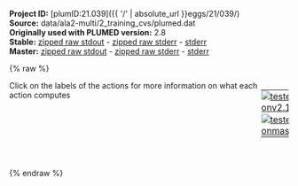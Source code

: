 **Project ID:** [plumID:21.039]({{ '/' | absolute_url }}eggs/21/039/)  
**Source:** data/ala2-multi/2_training_cvs/plumed.dat  
**Originally used with PLUMED version:** 2.8  
**Stable:** [zipped raw stdout](plumed.dat.plumed.stdout.txt.zip) - [zipped raw stderr](plumed.dat.plumed.stderr.txt.zip) - [stderr](plumed.dat.plumed.stderr)  
**Master:** [zipped raw stdout](plumed.dat.plumed_master.stdout.txt.zip) - [zipped raw stderr](plumed.dat.plumed_master.stderr.txt.zip) - [stderr](plumed.dat.plumed_master.stderr)  

{% raw %}
<div style="width: 100%; float:left">
<div style="width: 90%; float:left" id="value_details_data/data/ala2-multi/2_training_cvs/plumed.dat"> Click on the labels of the actions for more information on what each action computes </div>
<div style="width: 10%; float:left"><table><tr><td style="padding:1px"><a href="plumed.dat.plumed.stderr"><img src="https://img.shields.io/badge/v2.10-passing-green.svg" alt="tested onv2.10" /></a></td></tr><tr><td style="padding:1px"><a href="plumed.dat.plumed_master.stderr"><img src="https://img.shields.io/badge/master-passing-green.svg" alt="tested onmaster" /></a></td></tr></table></div></div>
<pre style="width=97%;">
<span class="plumedtooltip" style="color:blue"># vim:ft=plumed<span class="right">Enables syntax highlighting for PLUMED files in vim. See <a href="https://www.plumed.org/doc-master/user-doc/html/_vim_syntax.html">here for more details. </a><i></i></span></span>
<br/><span style="color:blue" class="comment">####################################</span>
<span style="color:blue" class="comment">#  &gt;&gt; Alanine Dipeptide &lt;&lt;</span>
<span style="color:blue" class="comment">#  DRIVER - Compute descriptors </span>
<span style="color:blue" class="comment">####################################</span>
<br/><span style="color:blue" class="comment"># Define descriptors</span>
<span id="data/data/ala2-multi/2_training_cvs/plumed.dat../plumed-descriptors.dat_short"><span class="plumedtooltip" style="color:green">INCLUDE<span class="right">Includes an external input file, similar to #include in C preprocessor. <a href="https://www.plumed.org/doc-master/user-doc/html/_i_n_c_l_u_d_e.html">More details</a>. Show <a class="toggler" href='javascript:;' onclick='toggleDisplay("data/data/ala2-multi/2_training_cvs/plumed.dat../plumed-descriptors.dat");'>included file</a><i></i></span></span> <span class="plumedtooltip">FILE<span class="right">file to be included<i></i></span></span>=<a class="toggler" href='javascript:;' onclick='toggleDisplay("data/data/ala2-multi/2_training_cvs/plumed.dat../plumed-descriptors.dat");'>../plumed-descriptors.dat</a>
</span><span id="data/data/ala2-multi/2_training_cvs/plumed.dat../plumed-descriptors.dat_long" style="display:none;"><span style="color:blue" class="comment"># The command:
</span><span class="toggler" style="color:red" onclick='toggleDisplay("data/data/ala2-multi/2_training_cvs/plumed.dat../plumed-descriptors.dat")'># INCLUDE FILE=../plumed-descriptors.dat
</span><span style="color:blue" class="comment"># ensures PLUMED loads the contents of the file called ../plumed-descriptors.dat</span>
<span style="color:blue" class="comment"># The contents of this file are shown below (click the red comment to hide them).</span>
<span class="plumedtooltip" style="color:blue"># vim:ft=plumed<span class="right">Enables syntax highlighting for PLUMED files in vim. See <a href="https://www.plumed.org/doc-master/user-doc/html/_vim_syntax.html">here for more details. </a><i></i></span></span>
<br/><span style="color:blue" class="comment">####################################</span>
<span style="color:blue" class="comment">#  &gt;&gt; Alanine Dipeptide &lt;&lt;</span>
<span style="color:blue" class="comment">#  Aux. file - list of descriptors </span>
<span style="color:blue" class="comment">####################################</span>
<br/><span style="color:blue" class="comment"># Define descriptors</span>
<span style="display:none;" id="data/data/ala2-multi/2_training_cvs/plumed.dat../plumed-descriptors.dat">The INCLUDE action with label <b>../plumed-descriptors.dat</b> calculates something</span><b name="data/data/ala2-multi/2_training_cvs/plumed.datd1" onclick='showPath("data/data/ala2-multi/2_training_cvs/plumed.dat","data/data/ala2-multi/2_training_cvs/plumed.datd1","data/data/ala2-multi/2_training_cvs/plumed.datd1","black")'>d1</b><span style="display:none;" id="data/data/ala2-multi/2_training_cvs/plumed.datd1">The DISTANCE action with label <b>d1</b> calculates the following quantities:<table  align="center" frame="void" width="95%" cellpadding="5%"><tr><td width="5%"><b> Quantity </b>  </td><td width="5%"><b> Type </b>  </td><td><b> Description </b> </td></tr><tr><td width="5%">d1</td><td width="5%"><font color="black">scalar</font></td><td>the DISTANCE between this pair of atoms</td></tr></table></span>:  <span class="plumedtooltip" style="color:green">DISTANCE<span class="right">Calculate the distance between a pair of atoms. <a href="https://www.plumed.org/doc-master/user-doc/html/_d_i_s_t_a_n_c_e.html" style="color:green">More details</a><i></i></span></span> <span class="plumedtooltip">ATOMS<span class="right">the pair of atom that we are calculating the distance between<i></i></span></span>=2,5
<b name="data/data/ala2-multi/2_training_cvs/plumed.datd2" onclick='showPath("data/data/ala2-multi/2_training_cvs/plumed.dat","data/data/ala2-multi/2_training_cvs/plumed.datd2","data/data/ala2-multi/2_training_cvs/plumed.datd2","black")'>d2</b><span style="display:none;" id="data/data/ala2-multi/2_training_cvs/plumed.datd2">The DISTANCE action with label <b>d2</b> calculates the following quantities:<table  align="center" frame="void" width="95%" cellpadding="5%"><tr><td width="5%"><b> Quantity </b>  </td><td width="5%"><b> Type </b>  </td><td><b> Description </b> </td></tr><tr><td width="5%">d2</td><td width="5%"><font color="black">scalar</font></td><td>the DISTANCE between this pair of atoms</td></tr></table></span>:  <span class="plumedtooltip" style="color:green">DISTANCE<span class="right">Calculate the distance between a pair of atoms. <a href="https://www.plumed.org/doc-master/user-doc/html/_d_i_s_t_a_n_c_e.html" style="color:green">More details</a><i></i></span></span> <span class="plumedtooltip">ATOMS<span class="right">the pair of atom that we are calculating the distance between<i></i></span></span>=2,6
<b name="data/data/ala2-multi/2_training_cvs/plumed.datd3" onclick='showPath("data/data/ala2-multi/2_training_cvs/plumed.dat","data/data/ala2-multi/2_training_cvs/plumed.datd3","data/data/ala2-multi/2_training_cvs/plumed.datd3","black")'>d3</b><span style="display:none;" id="data/data/ala2-multi/2_training_cvs/plumed.datd3">The DISTANCE action with label <b>d3</b> calculates the following quantities:<table  align="center" frame="void" width="95%" cellpadding="5%"><tr><td width="5%"><b> Quantity </b>  </td><td width="5%"><b> Type </b>  </td><td><b> Description </b> </td></tr><tr><td width="5%">d3</td><td width="5%"><font color="black">scalar</font></td><td>the DISTANCE between this pair of atoms</td></tr></table></span>:  <span class="plumedtooltip" style="color:green">DISTANCE<span class="right">Calculate the distance between a pair of atoms. <a href="https://www.plumed.org/doc-master/user-doc/html/_d_i_s_t_a_n_c_e.html" style="color:green">More details</a><i></i></span></span> <span class="plumedtooltip">ATOMS<span class="right">the pair of atom that we are calculating the distance between<i></i></span></span>=2,7
<b name="data/data/ala2-multi/2_training_cvs/plumed.datd4" onclick='showPath("data/data/ala2-multi/2_training_cvs/plumed.dat","data/data/ala2-multi/2_training_cvs/plumed.datd4","data/data/ala2-multi/2_training_cvs/plumed.datd4","black")'>d4</b><span style="display:none;" id="data/data/ala2-multi/2_training_cvs/plumed.datd4">The DISTANCE action with label <b>d4</b> calculates the following quantities:<table  align="center" frame="void" width="95%" cellpadding="5%"><tr><td width="5%"><b> Quantity </b>  </td><td width="5%"><b> Type </b>  </td><td><b> Description </b> </td></tr><tr><td width="5%">d4</td><td width="5%"><font color="black">scalar</font></td><td>the DISTANCE between this pair of atoms</td></tr></table></span>:  <span class="plumedtooltip" style="color:green">DISTANCE<span class="right">Calculate the distance between a pair of atoms. <a href="https://www.plumed.org/doc-master/user-doc/html/_d_i_s_t_a_n_c_e.html" style="color:green">More details</a><i></i></span></span> <span class="plumedtooltip">ATOMS<span class="right">the pair of atom that we are calculating the distance between<i></i></span></span>=2,9
<b name="data/data/ala2-multi/2_training_cvs/plumed.datd5" onclick='showPath("data/data/ala2-multi/2_training_cvs/plumed.dat","data/data/ala2-multi/2_training_cvs/plumed.datd5","data/data/ala2-multi/2_training_cvs/plumed.datd5","black")'>d5</b><span style="display:none;" id="data/data/ala2-multi/2_training_cvs/plumed.datd5">The DISTANCE action with label <b>d5</b> calculates the following quantities:<table  align="center" frame="void" width="95%" cellpadding="5%"><tr><td width="5%"><b> Quantity </b>  </td><td width="5%"><b> Type </b>  </td><td><b> Description </b> </td></tr><tr><td width="5%">d5</td><td width="5%"><font color="black">scalar</font></td><td>the DISTANCE between this pair of atoms</td></tr></table></span>:  <span class="plumedtooltip" style="color:green">DISTANCE<span class="right">Calculate the distance between a pair of atoms. <a href="https://www.plumed.org/doc-master/user-doc/html/_d_i_s_t_a_n_c_e.html" style="color:green">More details</a><i></i></span></span> <span class="plumedtooltip">ATOMS<span class="right">the pair of atom that we are calculating the distance between<i></i></span></span>=2,11
<b name="data/data/ala2-multi/2_training_cvs/plumed.datd6" onclick='showPath("data/data/ala2-multi/2_training_cvs/plumed.dat","data/data/ala2-multi/2_training_cvs/plumed.datd6","data/data/ala2-multi/2_training_cvs/plumed.datd6","black")'>d6</b><span style="display:none;" id="data/data/ala2-multi/2_training_cvs/plumed.datd6">The DISTANCE action with label <b>d6</b> calculates the following quantities:<table  align="center" frame="void" width="95%" cellpadding="5%"><tr><td width="5%"><b> Quantity </b>  </td><td width="5%"><b> Type </b>  </td><td><b> Description </b> </td></tr><tr><td width="5%">d6</td><td width="5%"><font color="black">scalar</font></td><td>the DISTANCE between this pair of atoms</td></tr></table></span>:  <span class="plumedtooltip" style="color:green">DISTANCE<span class="right">Calculate the distance between a pair of atoms. <a href="https://www.plumed.org/doc-master/user-doc/html/_d_i_s_t_a_n_c_e.html" style="color:green">More details</a><i></i></span></span> <span class="plumedtooltip">ATOMS<span class="right">the pair of atom that we are calculating the distance between<i></i></span></span>=2,15
<b name="data/data/ala2-multi/2_training_cvs/plumed.datd7" onclick='showPath("data/data/ala2-multi/2_training_cvs/plumed.dat","data/data/ala2-multi/2_training_cvs/plumed.datd7","data/data/ala2-multi/2_training_cvs/plumed.datd7","black")'>d7</b><span style="display:none;" id="data/data/ala2-multi/2_training_cvs/plumed.datd7">The DISTANCE action with label <b>d7</b> calculates the following quantities:<table  align="center" frame="void" width="95%" cellpadding="5%"><tr><td width="5%"><b> Quantity </b>  </td><td width="5%"><b> Type </b>  </td><td><b> Description </b> </td></tr><tr><td width="5%">d7</td><td width="5%"><font color="black">scalar</font></td><td>the DISTANCE between this pair of atoms</td></tr></table></span>:  <span class="plumedtooltip" style="color:green">DISTANCE<span class="right">Calculate the distance between a pair of atoms. <a href="https://www.plumed.org/doc-master/user-doc/html/_d_i_s_t_a_n_c_e.html" style="color:green">More details</a><i></i></span></span> <span class="plumedtooltip">ATOMS<span class="right">the pair of atom that we are calculating the distance between<i></i></span></span>=2,16
<b name="data/data/ala2-multi/2_training_cvs/plumed.datd8" onclick='showPath("data/data/ala2-multi/2_training_cvs/plumed.dat","data/data/ala2-multi/2_training_cvs/plumed.datd8","data/data/ala2-multi/2_training_cvs/plumed.datd8","black")'>d8</b><span style="display:none;" id="data/data/ala2-multi/2_training_cvs/plumed.datd8">The DISTANCE action with label <b>d8</b> calculates the following quantities:<table  align="center" frame="void" width="95%" cellpadding="5%"><tr><td width="5%"><b> Quantity </b>  </td><td width="5%"><b> Type </b>  </td><td><b> Description </b> </td></tr><tr><td width="5%">d8</td><td width="5%"><font color="black">scalar</font></td><td>the DISTANCE between this pair of atoms</td></tr></table></span>:  <span class="plumedtooltip" style="color:green">DISTANCE<span class="right">Calculate the distance between a pair of atoms. <a href="https://www.plumed.org/doc-master/user-doc/html/_d_i_s_t_a_n_c_e.html" style="color:green">More details</a><i></i></span></span> <span class="plumedtooltip">ATOMS<span class="right">the pair of atom that we are calculating the distance between<i></i></span></span>=2,17
<b name="data/data/ala2-multi/2_training_cvs/plumed.datd9" onclick='showPath("data/data/ala2-multi/2_training_cvs/plumed.dat","data/data/ala2-multi/2_training_cvs/plumed.datd9","data/data/ala2-multi/2_training_cvs/plumed.datd9","black")'>d9</b><span style="display:none;" id="data/data/ala2-multi/2_training_cvs/plumed.datd9">The DISTANCE action with label <b>d9</b> calculates the following quantities:<table  align="center" frame="void" width="95%" cellpadding="5%"><tr><td width="5%"><b> Quantity </b>  </td><td width="5%"><b> Type </b>  </td><td><b> Description </b> </td></tr><tr><td width="5%">d9</td><td width="5%"><font color="black">scalar</font></td><td>the DISTANCE between this pair of atoms</td></tr></table></span>:  <span class="plumedtooltip" style="color:green">DISTANCE<span class="right">Calculate the distance between a pair of atoms. <a href="https://www.plumed.org/doc-master/user-doc/html/_d_i_s_t_a_n_c_e.html" style="color:green">More details</a><i></i></span></span> <span class="plumedtooltip">ATOMS<span class="right">the pair of atom that we are calculating the distance between<i></i></span></span>=2,19
<b name="data/data/ala2-multi/2_training_cvs/plumed.datd10" onclick='showPath("data/data/ala2-multi/2_training_cvs/plumed.dat","data/data/ala2-multi/2_training_cvs/plumed.datd10","data/data/ala2-multi/2_training_cvs/plumed.datd10","black")'>d10</b><span style="display:none;" id="data/data/ala2-multi/2_training_cvs/plumed.datd10">The DISTANCE action with label <b>d10</b> calculates the following quantities:<table  align="center" frame="void" width="95%" cellpadding="5%"><tr><td width="5%"><b> Quantity </b>  </td><td width="5%"><b> Type </b>  </td><td><b> Description </b> </td></tr><tr><td width="5%">d10</td><td width="5%"><font color="black">scalar</font></td><td>the DISTANCE between this pair of atoms</td></tr></table></span>:  <span class="plumedtooltip" style="color:green">DISTANCE<span class="right">Calculate the distance between a pair of atoms. <a href="https://www.plumed.org/doc-master/user-doc/html/_d_i_s_t_a_n_c_e.html" style="color:green">More details</a><i></i></span></span> <span class="plumedtooltip">ATOMS<span class="right">the pair of atom that we are calculating the distance between<i></i></span></span>=5,6
<b name="data/data/ala2-multi/2_training_cvs/plumed.datd11" onclick='showPath("data/data/ala2-multi/2_training_cvs/plumed.dat","data/data/ala2-multi/2_training_cvs/plumed.datd11","data/data/ala2-multi/2_training_cvs/plumed.datd11","black")'>d11</b><span style="display:none;" id="data/data/ala2-multi/2_training_cvs/plumed.datd11">The DISTANCE action with label <b>d11</b> calculates the following quantities:<table  align="center" frame="void" width="95%" cellpadding="5%"><tr><td width="5%"><b> Quantity </b>  </td><td width="5%"><b> Type </b>  </td><td><b> Description </b> </td></tr><tr><td width="5%">d11</td><td width="5%"><font color="black">scalar</font></td><td>the DISTANCE between this pair of atoms</td></tr></table></span>:  <span class="plumedtooltip" style="color:green">DISTANCE<span class="right">Calculate the distance between a pair of atoms. <a href="https://www.plumed.org/doc-master/user-doc/html/_d_i_s_t_a_n_c_e.html" style="color:green">More details</a><i></i></span></span> <span class="plumedtooltip">ATOMS<span class="right">the pair of atom that we are calculating the distance between<i></i></span></span>=5,7
<b name="data/data/ala2-multi/2_training_cvs/plumed.datd12" onclick='showPath("data/data/ala2-multi/2_training_cvs/plumed.dat","data/data/ala2-multi/2_training_cvs/plumed.datd12","data/data/ala2-multi/2_training_cvs/plumed.datd12","black")'>d12</b><span style="display:none;" id="data/data/ala2-multi/2_training_cvs/plumed.datd12">The DISTANCE action with label <b>d12</b> calculates the following quantities:<table  align="center" frame="void" width="95%" cellpadding="5%"><tr><td width="5%"><b> Quantity </b>  </td><td width="5%"><b> Type </b>  </td><td><b> Description </b> </td></tr><tr><td width="5%">d12</td><td width="5%"><font color="black">scalar</font></td><td>the DISTANCE between this pair of atoms</td></tr></table></span>:  <span class="plumedtooltip" style="color:green">DISTANCE<span class="right">Calculate the distance between a pair of atoms. <a href="https://www.plumed.org/doc-master/user-doc/html/_d_i_s_t_a_n_c_e.html" style="color:green">More details</a><i></i></span></span> <span class="plumedtooltip">ATOMS<span class="right">the pair of atom that we are calculating the distance between<i></i></span></span>=5,9
<b name="data/data/ala2-multi/2_training_cvs/plumed.datd13" onclick='showPath("data/data/ala2-multi/2_training_cvs/plumed.dat","data/data/ala2-multi/2_training_cvs/plumed.datd13","data/data/ala2-multi/2_training_cvs/plumed.datd13","black")'>d13</b><span style="display:none;" id="data/data/ala2-multi/2_training_cvs/plumed.datd13">The DISTANCE action with label <b>d13</b> calculates the following quantities:<table  align="center" frame="void" width="95%" cellpadding="5%"><tr><td width="5%"><b> Quantity </b>  </td><td width="5%"><b> Type </b>  </td><td><b> Description </b> </td></tr><tr><td width="5%">d13</td><td width="5%"><font color="black">scalar</font></td><td>the DISTANCE between this pair of atoms</td></tr></table></span>:  <span class="plumedtooltip" style="color:green">DISTANCE<span class="right">Calculate the distance between a pair of atoms. <a href="https://www.plumed.org/doc-master/user-doc/html/_d_i_s_t_a_n_c_e.html" style="color:green">More details</a><i></i></span></span> <span class="plumedtooltip">ATOMS<span class="right">the pair of atom that we are calculating the distance between<i></i></span></span>=5,11
<b name="data/data/ala2-multi/2_training_cvs/plumed.datd14" onclick='showPath("data/data/ala2-multi/2_training_cvs/plumed.dat","data/data/ala2-multi/2_training_cvs/plumed.datd14","data/data/ala2-multi/2_training_cvs/plumed.datd14","black")'>d14</b><span style="display:none;" id="data/data/ala2-multi/2_training_cvs/plumed.datd14">The DISTANCE action with label <b>d14</b> calculates the following quantities:<table  align="center" frame="void" width="95%" cellpadding="5%"><tr><td width="5%"><b> Quantity </b>  </td><td width="5%"><b> Type </b>  </td><td><b> Description </b> </td></tr><tr><td width="5%">d14</td><td width="5%"><font color="black">scalar</font></td><td>the DISTANCE between this pair of atoms</td></tr></table></span>:  <span class="plumedtooltip" style="color:green">DISTANCE<span class="right">Calculate the distance between a pair of atoms. <a href="https://www.plumed.org/doc-master/user-doc/html/_d_i_s_t_a_n_c_e.html" style="color:green">More details</a><i></i></span></span> <span class="plumedtooltip">ATOMS<span class="right">the pair of atom that we are calculating the distance between<i></i></span></span>=5,15
<b name="data/data/ala2-multi/2_training_cvs/plumed.datd15" onclick='showPath("data/data/ala2-multi/2_training_cvs/plumed.dat","data/data/ala2-multi/2_training_cvs/plumed.datd15","data/data/ala2-multi/2_training_cvs/plumed.datd15","black")'>d15</b><span style="display:none;" id="data/data/ala2-multi/2_training_cvs/plumed.datd15">The DISTANCE action with label <b>d15</b> calculates the following quantities:<table  align="center" frame="void" width="95%" cellpadding="5%"><tr><td width="5%"><b> Quantity </b>  </td><td width="5%"><b> Type </b>  </td><td><b> Description </b> </td></tr><tr><td width="5%">d15</td><td width="5%"><font color="black">scalar</font></td><td>the DISTANCE between this pair of atoms</td></tr></table></span>:  <span class="plumedtooltip" style="color:green">DISTANCE<span class="right">Calculate the distance between a pair of atoms. <a href="https://www.plumed.org/doc-master/user-doc/html/_d_i_s_t_a_n_c_e.html" style="color:green">More details</a><i></i></span></span> <span class="plumedtooltip">ATOMS<span class="right">the pair of atom that we are calculating the distance between<i></i></span></span>=5,16
<b name="data/data/ala2-multi/2_training_cvs/plumed.datd16" onclick='showPath("data/data/ala2-multi/2_training_cvs/plumed.dat","data/data/ala2-multi/2_training_cvs/plumed.datd16","data/data/ala2-multi/2_training_cvs/plumed.datd16","black")'>d16</b><span style="display:none;" id="data/data/ala2-multi/2_training_cvs/plumed.datd16">The DISTANCE action with label <b>d16</b> calculates the following quantities:<table  align="center" frame="void" width="95%" cellpadding="5%"><tr><td width="5%"><b> Quantity </b>  </td><td width="5%"><b> Type </b>  </td><td><b> Description </b> </td></tr><tr><td width="5%">d16</td><td width="5%"><font color="black">scalar</font></td><td>the DISTANCE between this pair of atoms</td></tr></table></span>:  <span class="plumedtooltip" style="color:green">DISTANCE<span class="right">Calculate the distance between a pair of atoms. <a href="https://www.plumed.org/doc-master/user-doc/html/_d_i_s_t_a_n_c_e.html" style="color:green">More details</a><i></i></span></span> <span class="plumedtooltip">ATOMS<span class="right">the pair of atom that we are calculating the distance between<i></i></span></span>=5,17
<b name="data/data/ala2-multi/2_training_cvs/plumed.datd17" onclick='showPath("data/data/ala2-multi/2_training_cvs/plumed.dat","data/data/ala2-multi/2_training_cvs/plumed.datd17","data/data/ala2-multi/2_training_cvs/plumed.datd17","black")'>d17</b><span style="display:none;" id="data/data/ala2-multi/2_training_cvs/plumed.datd17">The DISTANCE action with label <b>d17</b> calculates the following quantities:<table  align="center" frame="void" width="95%" cellpadding="5%"><tr><td width="5%"><b> Quantity </b>  </td><td width="5%"><b> Type </b>  </td><td><b> Description </b> </td></tr><tr><td width="5%">d17</td><td width="5%"><font color="black">scalar</font></td><td>the DISTANCE between this pair of atoms</td></tr></table></span>:  <span class="plumedtooltip" style="color:green">DISTANCE<span class="right">Calculate the distance between a pair of atoms. <a href="https://www.plumed.org/doc-master/user-doc/html/_d_i_s_t_a_n_c_e.html" style="color:green">More details</a><i></i></span></span> <span class="plumedtooltip">ATOMS<span class="right">the pair of atom that we are calculating the distance between<i></i></span></span>=5,19
<b name="data/data/ala2-multi/2_training_cvs/plumed.datd18" onclick='showPath("data/data/ala2-multi/2_training_cvs/plumed.dat","data/data/ala2-multi/2_training_cvs/plumed.datd18","data/data/ala2-multi/2_training_cvs/plumed.datd18","black")'>d18</b><span style="display:none;" id="data/data/ala2-multi/2_training_cvs/plumed.datd18">The DISTANCE action with label <b>d18</b> calculates the following quantities:<table  align="center" frame="void" width="95%" cellpadding="5%"><tr><td width="5%"><b> Quantity </b>  </td><td width="5%"><b> Type </b>  </td><td><b> Description </b> </td></tr><tr><td width="5%">d18</td><td width="5%"><font color="black">scalar</font></td><td>the DISTANCE between this pair of atoms</td></tr></table></span>:  <span class="plumedtooltip" style="color:green">DISTANCE<span class="right">Calculate the distance between a pair of atoms. <a href="https://www.plumed.org/doc-master/user-doc/html/_d_i_s_t_a_n_c_e.html" style="color:green">More details</a><i></i></span></span> <span class="plumedtooltip">ATOMS<span class="right">the pair of atom that we are calculating the distance between<i></i></span></span>=6,7
<b name="data/data/ala2-multi/2_training_cvs/plumed.datd19" onclick='showPath("data/data/ala2-multi/2_training_cvs/plumed.dat","data/data/ala2-multi/2_training_cvs/plumed.datd19","data/data/ala2-multi/2_training_cvs/plumed.datd19","black")'>d19</b><span style="display:none;" id="data/data/ala2-multi/2_training_cvs/plumed.datd19">The DISTANCE action with label <b>d19</b> calculates the following quantities:<table  align="center" frame="void" width="95%" cellpadding="5%"><tr><td width="5%"><b> Quantity </b>  </td><td width="5%"><b> Type </b>  </td><td><b> Description </b> </td></tr><tr><td width="5%">d19</td><td width="5%"><font color="black">scalar</font></td><td>the DISTANCE between this pair of atoms</td></tr></table></span>:  <span class="plumedtooltip" style="color:green">DISTANCE<span class="right">Calculate the distance between a pair of atoms. <a href="https://www.plumed.org/doc-master/user-doc/html/_d_i_s_t_a_n_c_e.html" style="color:green">More details</a><i></i></span></span> <span class="plumedtooltip">ATOMS<span class="right">the pair of atom that we are calculating the distance between<i></i></span></span>=6,9
<b name="data/data/ala2-multi/2_training_cvs/plumed.datd20" onclick='showPath("data/data/ala2-multi/2_training_cvs/plumed.dat","data/data/ala2-multi/2_training_cvs/plumed.datd20","data/data/ala2-multi/2_training_cvs/plumed.datd20","black")'>d20</b><span style="display:none;" id="data/data/ala2-multi/2_training_cvs/plumed.datd20">The DISTANCE action with label <b>d20</b> calculates the following quantities:<table  align="center" frame="void" width="95%" cellpadding="5%"><tr><td width="5%"><b> Quantity </b>  </td><td width="5%"><b> Type </b>  </td><td><b> Description </b> </td></tr><tr><td width="5%">d20</td><td width="5%"><font color="black">scalar</font></td><td>the DISTANCE between this pair of atoms</td></tr></table></span>:  <span class="plumedtooltip" style="color:green">DISTANCE<span class="right">Calculate the distance between a pair of atoms. <a href="https://www.plumed.org/doc-master/user-doc/html/_d_i_s_t_a_n_c_e.html" style="color:green">More details</a><i></i></span></span> <span class="plumedtooltip">ATOMS<span class="right">the pair of atom that we are calculating the distance between<i></i></span></span>=6,11
<b name="data/data/ala2-multi/2_training_cvs/plumed.datd21" onclick='showPath("data/data/ala2-multi/2_training_cvs/plumed.dat","data/data/ala2-multi/2_training_cvs/plumed.datd21","data/data/ala2-multi/2_training_cvs/plumed.datd21","black")'>d21</b><span style="display:none;" id="data/data/ala2-multi/2_training_cvs/plumed.datd21">The DISTANCE action with label <b>d21</b> calculates the following quantities:<table  align="center" frame="void" width="95%" cellpadding="5%"><tr><td width="5%"><b> Quantity </b>  </td><td width="5%"><b> Type </b>  </td><td><b> Description </b> </td></tr><tr><td width="5%">d21</td><td width="5%"><font color="black">scalar</font></td><td>the DISTANCE between this pair of atoms</td></tr></table></span>:  <span class="plumedtooltip" style="color:green">DISTANCE<span class="right">Calculate the distance between a pair of atoms. <a href="https://www.plumed.org/doc-master/user-doc/html/_d_i_s_t_a_n_c_e.html" style="color:green">More details</a><i></i></span></span> <span class="plumedtooltip">ATOMS<span class="right">the pair of atom that we are calculating the distance between<i></i></span></span>=6,15
<b name="data/data/ala2-multi/2_training_cvs/plumed.datd22" onclick='showPath("data/data/ala2-multi/2_training_cvs/plumed.dat","data/data/ala2-multi/2_training_cvs/plumed.datd22","data/data/ala2-multi/2_training_cvs/plumed.datd22","black")'>d22</b><span style="display:none;" id="data/data/ala2-multi/2_training_cvs/plumed.datd22">The DISTANCE action with label <b>d22</b> calculates the following quantities:<table  align="center" frame="void" width="95%" cellpadding="5%"><tr><td width="5%"><b> Quantity </b>  </td><td width="5%"><b> Type </b>  </td><td><b> Description </b> </td></tr><tr><td width="5%">d22</td><td width="5%"><font color="black">scalar</font></td><td>the DISTANCE between this pair of atoms</td></tr></table></span>:  <span class="plumedtooltip" style="color:green">DISTANCE<span class="right">Calculate the distance between a pair of atoms. <a href="https://www.plumed.org/doc-master/user-doc/html/_d_i_s_t_a_n_c_e.html" style="color:green">More details</a><i></i></span></span> <span class="plumedtooltip">ATOMS<span class="right">the pair of atom that we are calculating the distance between<i></i></span></span>=6,16
<b name="data/data/ala2-multi/2_training_cvs/plumed.datd23" onclick='showPath("data/data/ala2-multi/2_training_cvs/plumed.dat","data/data/ala2-multi/2_training_cvs/plumed.datd23","data/data/ala2-multi/2_training_cvs/plumed.datd23","black")'>d23</b><span style="display:none;" id="data/data/ala2-multi/2_training_cvs/plumed.datd23">The DISTANCE action with label <b>d23</b> calculates the following quantities:<table  align="center" frame="void" width="95%" cellpadding="5%"><tr><td width="5%"><b> Quantity </b>  </td><td width="5%"><b> Type </b>  </td><td><b> Description </b> </td></tr><tr><td width="5%">d23</td><td width="5%"><font color="black">scalar</font></td><td>the DISTANCE between this pair of atoms</td></tr></table></span>:  <span class="plumedtooltip" style="color:green">DISTANCE<span class="right">Calculate the distance between a pair of atoms. <a href="https://www.plumed.org/doc-master/user-doc/html/_d_i_s_t_a_n_c_e.html" style="color:green">More details</a><i></i></span></span> <span class="plumedtooltip">ATOMS<span class="right">the pair of atom that we are calculating the distance between<i></i></span></span>=6,17
<b name="data/data/ala2-multi/2_training_cvs/plumed.datd24" onclick='showPath("data/data/ala2-multi/2_training_cvs/plumed.dat","data/data/ala2-multi/2_training_cvs/plumed.datd24","data/data/ala2-multi/2_training_cvs/plumed.datd24","black")'>d24</b><span style="display:none;" id="data/data/ala2-multi/2_training_cvs/plumed.datd24">The DISTANCE action with label <b>d24</b> calculates the following quantities:<table  align="center" frame="void" width="95%" cellpadding="5%"><tr><td width="5%"><b> Quantity </b>  </td><td width="5%"><b> Type </b>  </td><td><b> Description </b> </td></tr><tr><td width="5%">d24</td><td width="5%"><font color="black">scalar</font></td><td>the DISTANCE between this pair of atoms</td></tr></table></span>:  <span class="plumedtooltip" style="color:green">DISTANCE<span class="right">Calculate the distance between a pair of atoms. <a href="https://www.plumed.org/doc-master/user-doc/html/_d_i_s_t_a_n_c_e.html" style="color:green">More details</a><i></i></span></span> <span class="plumedtooltip">ATOMS<span class="right">the pair of atom that we are calculating the distance between<i></i></span></span>=6,19
<b name="data/data/ala2-multi/2_training_cvs/plumed.datd25" onclick='showPath("data/data/ala2-multi/2_training_cvs/plumed.dat","data/data/ala2-multi/2_training_cvs/plumed.datd25","data/data/ala2-multi/2_training_cvs/plumed.datd25","black")'>d25</b><span style="display:none;" id="data/data/ala2-multi/2_training_cvs/plumed.datd25">The DISTANCE action with label <b>d25</b> calculates the following quantities:<table  align="center" frame="void" width="95%" cellpadding="5%"><tr><td width="5%"><b> Quantity </b>  </td><td width="5%"><b> Type </b>  </td><td><b> Description </b> </td></tr><tr><td width="5%">d25</td><td width="5%"><font color="black">scalar</font></td><td>the DISTANCE between this pair of atoms</td></tr></table></span>:  <span class="plumedtooltip" style="color:green">DISTANCE<span class="right">Calculate the distance between a pair of atoms. <a href="https://www.plumed.org/doc-master/user-doc/html/_d_i_s_t_a_n_c_e.html" style="color:green">More details</a><i></i></span></span> <span class="plumedtooltip">ATOMS<span class="right">the pair of atom that we are calculating the distance between<i></i></span></span>=7,9
<b name="data/data/ala2-multi/2_training_cvs/plumed.datd26" onclick='showPath("data/data/ala2-multi/2_training_cvs/plumed.dat","data/data/ala2-multi/2_training_cvs/plumed.datd26","data/data/ala2-multi/2_training_cvs/plumed.datd26","black")'>d26</b><span style="display:none;" id="data/data/ala2-multi/2_training_cvs/plumed.datd26">The DISTANCE action with label <b>d26</b> calculates the following quantities:<table  align="center" frame="void" width="95%" cellpadding="5%"><tr><td width="5%"><b> Quantity </b>  </td><td width="5%"><b> Type </b>  </td><td><b> Description </b> </td></tr><tr><td width="5%">d26</td><td width="5%"><font color="black">scalar</font></td><td>the DISTANCE between this pair of atoms</td></tr></table></span>:  <span class="plumedtooltip" style="color:green">DISTANCE<span class="right">Calculate the distance between a pair of atoms. <a href="https://www.plumed.org/doc-master/user-doc/html/_d_i_s_t_a_n_c_e.html" style="color:green">More details</a><i></i></span></span> <span class="plumedtooltip">ATOMS<span class="right">the pair of atom that we are calculating the distance between<i></i></span></span>=7,11
<b name="data/data/ala2-multi/2_training_cvs/plumed.datd27" onclick='showPath("data/data/ala2-multi/2_training_cvs/plumed.dat","data/data/ala2-multi/2_training_cvs/plumed.datd27","data/data/ala2-multi/2_training_cvs/plumed.datd27","black")'>d27</b><span style="display:none;" id="data/data/ala2-multi/2_training_cvs/plumed.datd27">The DISTANCE action with label <b>d27</b> calculates the following quantities:<table  align="center" frame="void" width="95%" cellpadding="5%"><tr><td width="5%"><b> Quantity </b>  </td><td width="5%"><b> Type </b>  </td><td><b> Description </b> </td></tr><tr><td width="5%">d27</td><td width="5%"><font color="black">scalar</font></td><td>the DISTANCE between this pair of atoms</td></tr></table></span>:  <span class="plumedtooltip" style="color:green">DISTANCE<span class="right">Calculate the distance between a pair of atoms. <a href="https://www.plumed.org/doc-master/user-doc/html/_d_i_s_t_a_n_c_e.html" style="color:green">More details</a><i></i></span></span> <span class="plumedtooltip">ATOMS<span class="right">the pair of atom that we are calculating the distance between<i></i></span></span>=7,15
<b name="data/data/ala2-multi/2_training_cvs/plumed.datd28" onclick='showPath("data/data/ala2-multi/2_training_cvs/plumed.dat","data/data/ala2-multi/2_training_cvs/plumed.datd28","data/data/ala2-multi/2_training_cvs/plumed.datd28","black")'>d28</b><span style="display:none;" id="data/data/ala2-multi/2_training_cvs/plumed.datd28">The DISTANCE action with label <b>d28</b> calculates the following quantities:<table  align="center" frame="void" width="95%" cellpadding="5%"><tr><td width="5%"><b> Quantity </b>  </td><td width="5%"><b> Type </b>  </td><td><b> Description </b> </td></tr><tr><td width="5%">d28</td><td width="5%"><font color="black">scalar</font></td><td>the DISTANCE between this pair of atoms</td></tr></table></span>:  <span class="plumedtooltip" style="color:green">DISTANCE<span class="right">Calculate the distance between a pair of atoms. <a href="https://www.plumed.org/doc-master/user-doc/html/_d_i_s_t_a_n_c_e.html" style="color:green">More details</a><i></i></span></span> <span class="plumedtooltip">ATOMS<span class="right">the pair of atom that we are calculating the distance between<i></i></span></span>=7,16
<b name="data/data/ala2-multi/2_training_cvs/plumed.datd29" onclick='showPath("data/data/ala2-multi/2_training_cvs/plumed.dat","data/data/ala2-multi/2_training_cvs/plumed.datd29","data/data/ala2-multi/2_training_cvs/plumed.datd29","black")'>d29</b><span style="display:none;" id="data/data/ala2-multi/2_training_cvs/plumed.datd29">The DISTANCE action with label <b>d29</b> calculates the following quantities:<table  align="center" frame="void" width="95%" cellpadding="5%"><tr><td width="5%"><b> Quantity </b>  </td><td width="5%"><b> Type </b>  </td><td><b> Description </b> </td></tr><tr><td width="5%">d29</td><td width="5%"><font color="black">scalar</font></td><td>the DISTANCE between this pair of atoms</td></tr></table></span>:  <span class="plumedtooltip" style="color:green">DISTANCE<span class="right">Calculate the distance between a pair of atoms. <a href="https://www.plumed.org/doc-master/user-doc/html/_d_i_s_t_a_n_c_e.html" style="color:green">More details</a><i></i></span></span> <span class="plumedtooltip">ATOMS<span class="right">the pair of atom that we are calculating the distance between<i></i></span></span>=7,17
<b name="data/data/ala2-multi/2_training_cvs/plumed.datd30" onclick='showPath("data/data/ala2-multi/2_training_cvs/plumed.dat","data/data/ala2-multi/2_training_cvs/plumed.datd30","data/data/ala2-multi/2_training_cvs/plumed.datd30","black")'>d30</b><span style="display:none;" id="data/data/ala2-multi/2_training_cvs/plumed.datd30">The DISTANCE action with label <b>d30</b> calculates the following quantities:<table  align="center" frame="void" width="95%" cellpadding="5%"><tr><td width="5%"><b> Quantity </b>  </td><td width="5%"><b> Type </b>  </td><td><b> Description </b> </td></tr><tr><td width="5%">d30</td><td width="5%"><font color="black">scalar</font></td><td>the DISTANCE between this pair of atoms</td></tr></table></span>:  <span class="plumedtooltip" style="color:green">DISTANCE<span class="right">Calculate the distance between a pair of atoms. <a href="https://www.plumed.org/doc-master/user-doc/html/_d_i_s_t_a_n_c_e.html" style="color:green">More details</a><i></i></span></span> <span class="plumedtooltip">ATOMS<span class="right">the pair of atom that we are calculating the distance between<i></i></span></span>=7,19
<b name="data/data/ala2-multi/2_training_cvs/plumed.datd31" onclick='showPath("data/data/ala2-multi/2_training_cvs/plumed.dat","data/data/ala2-multi/2_training_cvs/plumed.datd31","data/data/ala2-multi/2_training_cvs/plumed.datd31","black")'>d31</b><span style="display:none;" id="data/data/ala2-multi/2_training_cvs/plumed.datd31">The DISTANCE action with label <b>d31</b> calculates the following quantities:<table  align="center" frame="void" width="95%" cellpadding="5%"><tr><td width="5%"><b> Quantity </b>  </td><td width="5%"><b> Type </b>  </td><td><b> Description </b> </td></tr><tr><td width="5%">d31</td><td width="5%"><font color="black">scalar</font></td><td>the DISTANCE between this pair of atoms</td></tr></table></span>:  <span class="plumedtooltip" style="color:green">DISTANCE<span class="right">Calculate the distance between a pair of atoms. <a href="https://www.plumed.org/doc-master/user-doc/html/_d_i_s_t_a_n_c_e.html" style="color:green">More details</a><i></i></span></span> <span class="plumedtooltip">ATOMS<span class="right">the pair of atom that we are calculating the distance between<i></i></span></span>=9,11
<b name="data/data/ala2-multi/2_training_cvs/plumed.datd32" onclick='showPath("data/data/ala2-multi/2_training_cvs/plumed.dat","data/data/ala2-multi/2_training_cvs/plumed.datd32","data/data/ala2-multi/2_training_cvs/plumed.datd32","black")'>d32</b><span style="display:none;" id="data/data/ala2-multi/2_training_cvs/plumed.datd32">The DISTANCE action with label <b>d32</b> calculates the following quantities:<table  align="center" frame="void" width="95%" cellpadding="5%"><tr><td width="5%"><b> Quantity </b>  </td><td width="5%"><b> Type </b>  </td><td><b> Description </b> </td></tr><tr><td width="5%">d32</td><td width="5%"><font color="black">scalar</font></td><td>the DISTANCE between this pair of atoms</td></tr></table></span>:  <span class="plumedtooltip" style="color:green">DISTANCE<span class="right">Calculate the distance between a pair of atoms. <a href="https://www.plumed.org/doc-master/user-doc/html/_d_i_s_t_a_n_c_e.html" style="color:green">More details</a><i></i></span></span> <span class="plumedtooltip">ATOMS<span class="right">the pair of atom that we are calculating the distance between<i></i></span></span>=9,15
<b name="data/data/ala2-multi/2_training_cvs/plumed.datd33" onclick='showPath("data/data/ala2-multi/2_training_cvs/plumed.dat","data/data/ala2-multi/2_training_cvs/plumed.datd33","data/data/ala2-multi/2_training_cvs/plumed.datd33","black")'>d33</b><span style="display:none;" id="data/data/ala2-multi/2_training_cvs/plumed.datd33">The DISTANCE action with label <b>d33</b> calculates the following quantities:<table  align="center" frame="void" width="95%" cellpadding="5%"><tr><td width="5%"><b> Quantity </b>  </td><td width="5%"><b> Type </b>  </td><td><b> Description </b> </td></tr><tr><td width="5%">d33</td><td width="5%"><font color="black">scalar</font></td><td>the DISTANCE between this pair of atoms</td></tr></table></span>:  <span class="plumedtooltip" style="color:green">DISTANCE<span class="right">Calculate the distance between a pair of atoms. <a href="https://www.plumed.org/doc-master/user-doc/html/_d_i_s_t_a_n_c_e.html" style="color:green">More details</a><i></i></span></span> <span class="plumedtooltip">ATOMS<span class="right">the pair of atom that we are calculating the distance between<i></i></span></span>=9,16
<b name="data/data/ala2-multi/2_training_cvs/plumed.datd34" onclick='showPath("data/data/ala2-multi/2_training_cvs/plumed.dat","data/data/ala2-multi/2_training_cvs/plumed.datd34","data/data/ala2-multi/2_training_cvs/plumed.datd34","black")'>d34</b><span style="display:none;" id="data/data/ala2-multi/2_training_cvs/plumed.datd34">The DISTANCE action with label <b>d34</b> calculates the following quantities:<table  align="center" frame="void" width="95%" cellpadding="5%"><tr><td width="5%"><b> Quantity </b>  </td><td width="5%"><b> Type </b>  </td><td><b> Description </b> </td></tr><tr><td width="5%">d34</td><td width="5%"><font color="black">scalar</font></td><td>the DISTANCE between this pair of atoms</td></tr></table></span>:  <span class="plumedtooltip" style="color:green">DISTANCE<span class="right">Calculate the distance between a pair of atoms. <a href="https://www.plumed.org/doc-master/user-doc/html/_d_i_s_t_a_n_c_e.html" style="color:green">More details</a><i></i></span></span> <span class="plumedtooltip">ATOMS<span class="right">the pair of atom that we are calculating the distance between<i></i></span></span>=9,17
<b name="data/data/ala2-multi/2_training_cvs/plumed.datd35" onclick='showPath("data/data/ala2-multi/2_training_cvs/plumed.dat","data/data/ala2-multi/2_training_cvs/plumed.datd35","data/data/ala2-multi/2_training_cvs/plumed.datd35","black")'>d35</b><span style="display:none;" id="data/data/ala2-multi/2_training_cvs/plumed.datd35">The DISTANCE action with label <b>d35</b> calculates the following quantities:<table  align="center" frame="void" width="95%" cellpadding="5%"><tr><td width="5%"><b> Quantity </b>  </td><td width="5%"><b> Type </b>  </td><td><b> Description </b> </td></tr><tr><td width="5%">d35</td><td width="5%"><font color="black">scalar</font></td><td>the DISTANCE between this pair of atoms</td></tr></table></span>:  <span class="plumedtooltip" style="color:green">DISTANCE<span class="right">Calculate the distance between a pair of atoms. <a href="https://www.plumed.org/doc-master/user-doc/html/_d_i_s_t_a_n_c_e.html" style="color:green">More details</a><i></i></span></span> <span class="plumedtooltip">ATOMS<span class="right">the pair of atom that we are calculating the distance between<i></i></span></span>=9,19
<b name="data/data/ala2-multi/2_training_cvs/plumed.datd36" onclick='showPath("data/data/ala2-multi/2_training_cvs/plumed.dat","data/data/ala2-multi/2_training_cvs/plumed.datd36","data/data/ala2-multi/2_training_cvs/plumed.datd36","black")'>d36</b><span style="display:none;" id="data/data/ala2-multi/2_training_cvs/plumed.datd36">The DISTANCE action with label <b>d36</b> calculates the following quantities:<table  align="center" frame="void" width="95%" cellpadding="5%"><tr><td width="5%"><b> Quantity </b>  </td><td width="5%"><b> Type </b>  </td><td><b> Description </b> </td></tr><tr><td width="5%">d36</td><td width="5%"><font color="black">scalar</font></td><td>the DISTANCE between this pair of atoms</td></tr></table></span>:  <span class="plumedtooltip" style="color:green">DISTANCE<span class="right">Calculate the distance between a pair of atoms. <a href="https://www.plumed.org/doc-master/user-doc/html/_d_i_s_t_a_n_c_e.html" style="color:green">More details</a><i></i></span></span> <span class="plumedtooltip">ATOMS<span class="right">the pair of atom that we are calculating the distance between<i></i></span></span>=11,15
<b name="data/data/ala2-multi/2_training_cvs/plumed.datd37" onclick='showPath("data/data/ala2-multi/2_training_cvs/plumed.dat","data/data/ala2-multi/2_training_cvs/plumed.datd37","data/data/ala2-multi/2_training_cvs/plumed.datd37","black")'>d37</b><span style="display:none;" id="data/data/ala2-multi/2_training_cvs/plumed.datd37">The DISTANCE action with label <b>d37</b> calculates the following quantities:<table  align="center" frame="void" width="95%" cellpadding="5%"><tr><td width="5%"><b> Quantity </b>  </td><td width="5%"><b> Type </b>  </td><td><b> Description </b> </td></tr><tr><td width="5%">d37</td><td width="5%"><font color="black">scalar</font></td><td>the DISTANCE between this pair of atoms</td></tr></table></span>:  <span class="plumedtooltip" style="color:green">DISTANCE<span class="right">Calculate the distance between a pair of atoms. <a href="https://www.plumed.org/doc-master/user-doc/html/_d_i_s_t_a_n_c_e.html" style="color:green">More details</a><i></i></span></span> <span class="plumedtooltip">ATOMS<span class="right">the pair of atom that we are calculating the distance between<i></i></span></span>=11,16
<b name="data/data/ala2-multi/2_training_cvs/plumed.datd38" onclick='showPath("data/data/ala2-multi/2_training_cvs/plumed.dat","data/data/ala2-multi/2_training_cvs/plumed.datd38","data/data/ala2-multi/2_training_cvs/plumed.datd38","black")'>d38</b><span style="display:none;" id="data/data/ala2-multi/2_training_cvs/plumed.datd38">The DISTANCE action with label <b>d38</b> calculates the following quantities:<table  align="center" frame="void" width="95%" cellpadding="5%"><tr><td width="5%"><b> Quantity </b>  </td><td width="5%"><b> Type </b>  </td><td><b> Description </b> </td></tr><tr><td width="5%">d38</td><td width="5%"><font color="black">scalar</font></td><td>the DISTANCE between this pair of atoms</td></tr></table></span>:  <span class="plumedtooltip" style="color:green">DISTANCE<span class="right">Calculate the distance between a pair of atoms. <a href="https://www.plumed.org/doc-master/user-doc/html/_d_i_s_t_a_n_c_e.html" style="color:green">More details</a><i></i></span></span> <span class="plumedtooltip">ATOMS<span class="right">the pair of atom that we are calculating the distance between<i></i></span></span>=11,17
<b name="data/data/ala2-multi/2_training_cvs/plumed.datd39" onclick='showPath("data/data/ala2-multi/2_training_cvs/plumed.dat","data/data/ala2-multi/2_training_cvs/plumed.datd39","data/data/ala2-multi/2_training_cvs/plumed.datd39","black")'>d39</b><span style="display:none;" id="data/data/ala2-multi/2_training_cvs/plumed.datd39">The DISTANCE action with label <b>d39</b> calculates the following quantities:<table  align="center" frame="void" width="95%" cellpadding="5%"><tr><td width="5%"><b> Quantity </b>  </td><td width="5%"><b> Type </b>  </td><td><b> Description </b> </td></tr><tr><td width="5%">d39</td><td width="5%"><font color="black">scalar</font></td><td>the DISTANCE between this pair of atoms</td></tr></table></span>:  <span class="plumedtooltip" style="color:green">DISTANCE<span class="right">Calculate the distance between a pair of atoms. <a href="https://www.plumed.org/doc-master/user-doc/html/_d_i_s_t_a_n_c_e.html" style="color:green">More details</a><i></i></span></span> <span class="plumedtooltip">ATOMS<span class="right">the pair of atom that we are calculating the distance between<i></i></span></span>=11,19
<b name="data/data/ala2-multi/2_training_cvs/plumed.datd40" onclick='showPath("data/data/ala2-multi/2_training_cvs/plumed.dat","data/data/ala2-multi/2_training_cvs/plumed.datd40","data/data/ala2-multi/2_training_cvs/plumed.datd40","black")'>d40</b><span style="display:none;" id="data/data/ala2-multi/2_training_cvs/plumed.datd40">The DISTANCE action with label <b>d40</b> calculates the following quantities:<table  align="center" frame="void" width="95%" cellpadding="5%"><tr><td width="5%"><b> Quantity </b>  </td><td width="5%"><b> Type </b>  </td><td><b> Description </b> </td></tr><tr><td width="5%">d40</td><td width="5%"><font color="black">scalar</font></td><td>the DISTANCE between this pair of atoms</td></tr></table></span>:  <span class="plumedtooltip" style="color:green">DISTANCE<span class="right">Calculate the distance between a pair of atoms. <a href="https://www.plumed.org/doc-master/user-doc/html/_d_i_s_t_a_n_c_e.html" style="color:green">More details</a><i></i></span></span> <span class="plumedtooltip">ATOMS<span class="right">the pair of atom that we are calculating the distance between<i></i></span></span>=15,16
<b name="data/data/ala2-multi/2_training_cvs/plumed.datd41" onclick='showPath("data/data/ala2-multi/2_training_cvs/plumed.dat","data/data/ala2-multi/2_training_cvs/plumed.datd41","data/data/ala2-multi/2_training_cvs/plumed.datd41","black")'>d41</b><span style="display:none;" id="data/data/ala2-multi/2_training_cvs/plumed.datd41">The DISTANCE action with label <b>d41</b> calculates the following quantities:<table  align="center" frame="void" width="95%" cellpadding="5%"><tr><td width="5%"><b> Quantity </b>  </td><td width="5%"><b> Type </b>  </td><td><b> Description </b> </td></tr><tr><td width="5%">d41</td><td width="5%"><font color="black">scalar</font></td><td>the DISTANCE between this pair of atoms</td></tr></table></span>:  <span class="plumedtooltip" style="color:green">DISTANCE<span class="right">Calculate the distance between a pair of atoms. <a href="https://www.plumed.org/doc-master/user-doc/html/_d_i_s_t_a_n_c_e.html" style="color:green">More details</a><i></i></span></span> <span class="plumedtooltip">ATOMS<span class="right">the pair of atom that we are calculating the distance between<i></i></span></span>=15,17
<b name="data/data/ala2-multi/2_training_cvs/plumed.datd42" onclick='showPath("data/data/ala2-multi/2_training_cvs/plumed.dat","data/data/ala2-multi/2_training_cvs/plumed.datd42","data/data/ala2-multi/2_training_cvs/plumed.datd42","black")'>d42</b><span style="display:none;" id="data/data/ala2-multi/2_training_cvs/plumed.datd42">The DISTANCE action with label <b>d42</b> calculates the following quantities:<table  align="center" frame="void" width="95%" cellpadding="5%"><tr><td width="5%"><b> Quantity </b>  </td><td width="5%"><b> Type </b>  </td><td><b> Description </b> </td></tr><tr><td width="5%">d42</td><td width="5%"><font color="black">scalar</font></td><td>the DISTANCE between this pair of atoms</td></tr></table></span>:  <span class="plumedtooltip" style="color:green">DISTANCE<span class="right">Calculate the distance between a pair of atoms. <a href="https://www.plumed.org/doc-master/user-doc/html/_d_i_s_t_a_n_c_e.html" style="color:green">More details</a><i></i></span></span> <span class="plumedtooltip">ATOMS<span class="right">the pair of atom that we are calculating the distance between<i></i></span></span>=15,19
<b name="data/data/ala2-multi/2_training_cvs/plumed.datd43" onclick='showPath("data/data/ala2-multi/2_training_cvs/plumed.dat","data/data/ala2-multi/2_training_cvs/plumed.datd43","data/data/ala2-multi/2_training_cvs/plumed.datd43","black")'>d43</b><span style="display:none;" id="data/data/ala2-multi/2_training_cvs/plumed.datd43">The DISTANCE action with label <b>d43</b> calculates the following quantities:<table  align="center" frame="void" width="95%" cellpadding="5%"><tr><td width="5%"><b> Quantity </b>  </td><td width="5%"><b> Type </b>  </td><td><b> Description </b> </td></tr><tr><td width="5%">d43</td><td width="5%"><font color="black">scalar</font></td><td>the DISTANCE between this pair of atoms</td></tr></table></span>:  <span class="plumedtooltip" style="color:green">DISTANCE<span class="right">Calculate the distance between a pair of atoms. <a href="https://www.plumed.org/doc-master/user-doc/html/_d_i_s_t_a_n_c_e.html" style="color:green">More details</a><i></i></span></span> <span class="plumedtooltip">ATOMS<span class="right">the pair of atom that we are calculating the distance between<i></i></span></span>=16,17
<b name="data/data/ala2-multi/2_training_cvs/plumed.datd44" onclick='showPath("data/data/ala2-multi/2_training_cvs/plumed.dat","data/data/ala2-multi/2_training_cvs/plumed.datd44","data/data/ala2-multi/2_training_cvs/plumed.datd44","black")'>d44</b><span style="display:none;" id="data/data/ala2-multi/2_training_cvs/plumed.datd44">The DISTANCE action with label <b>d44</b> calculates the following quantities:<table  align="center" frame="void" width="95%" cellpadding="5%"><tr><td width="5%"><b> Quantity </b>  </td><td width="5%"><b> Type </b>  </td><td><b> Description </b> </td></tr><tr><td width="5%">d44</td><td width="5%"><font color="black">scalar</font></td><td>the DISTANCE between this pair of atoms</td></tr></table></span>:  <span class="plumedtooltip" style="color:green">DISTANCE<span class="right">Calculate the distance between a pair of atoms. <a href="https://www.plumed.org/doc-master/user-doc/html/_d_i_s_t_a_n_c_e.html" style="color:green">More details</a><i></i></span></span> <span class="plumedtooltip">ATOMS<span class="right">the pair of atom that we are calculating the distance between<i></i></span></span>=16,19
<b name="data/data/ala2-multi/2_training_cvs/plumed.datd45" onclick='showPath("data/data/ala2-multi/2_training_cvs/plumed.dat","data/data/ala2-multi/2_training_cvs/plumed.datd45","data/data/ala2-multi/2_training_cvs/plumed.datd45","black")'>d45</b><span style="display:none;" id="data/data/ala2-multi/2_training_cvs/plumed.datd45">The DISTANCE action with label <b>d45</b> calculates the following quantities:<table  align="center" frame="void" width="95%" cellpadding="5%"><tr><td width="5%"><b> Quantity </b>  </td><td width="5%"><b> Type </b>  </td><td><b> Description </b> </td></tr><tr><td width="5%">d45</td><td width="5%"><font color="black">scalar</font></td><td>the DISTANCE between this pair of atoms</td></tr></table></span>:  <span class="plumedtooltip" style="color:green">DISTANCE<span class="right">Calculate the distance between a pair of atoms. <a href="https://www.plumed.org/doc-master/user-doc/html/_d_i_s_t_a_n_c_e.html" style="color:green">More details</a><i></i></span></span> <span class="plumedtooltip">ATOMS<span class="right">the pair of atom that we are calculating the distance between<i></i></span></span>=17,19

<span class="plumedtooltip" style="color:green">ENDPLUMED<span class="right">Terminate plumed input. <a href="https://www.plumed.org/doc-master/user-doc/html/_e_n_d_p_l_u_m_e_d.html" style="color:green">More details</a><i></i></span></span><span style="color:blue" class="comment">
#ENDEXPANSION ../plumed-descriptors.dat

PRINT STRIDE=500 ARG=* FILE=COLVAR_DRIVER

ENDPLUMED
</span></pre>
{% endraw %}
